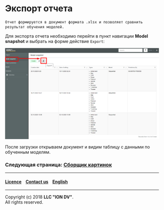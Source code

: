 # Экспорт отчета

```
Отчет формируется в документ формата .xlsx и позволяет сравнить результат обучения моделей.
```
Для экспорта отчета необходимо перейти в пункт навигации **Model snapshot** и выбрать на форме действие `Export`:

![shema](/tutorial/images/export_report.png)

После загрузки открываем документ и видим таблицу с данными по обученным моделям.


### Следующая страница: [Cборщик картинок](/tutorial/ru/5_image_collector.md)  

--------------------------------------------------------------------------  

 #### [Licence](/LICENSE) &ensp;  [Contact us](https://iondv.ru/index.html) &ensp;  [English](/tutorial/en/1_create_application.md)    &ensp;   <div><img src="https://mc.iondv.com/watch/local/docs/framework" style="position:absolute; left:-9999px;" height=1 width=1 alt="iondv metrics"></div>        
--------------------------------------------------------------------------  

Copyright (c) 2018 **LLC "ION DV"**.  
All rights reserved.   